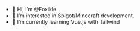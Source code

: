 - 👋 Hi, I’m @Foxikle
- 👀 I’m interested in Spigot/Minecraft development.
- 🌱 I’m currently learning Vue.js with Tailwind

<!---
Foxikle/Foxikle is a ✨ special ✨ repository because its `README.md` (this file) appears on your GitHub profile.
You can click the Preview link to take a look at your changes.
--->
